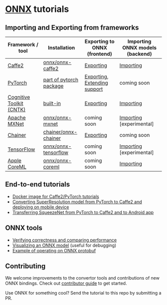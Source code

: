 # [ONNX](https://github.com/onnx/onnx) tutorials

## Importing and Exporting from frameworks

| Framework / tool | Installation | Exporting to ONNX (frontend) | Importing ONNX models (backend) |
| --- | --- | --- | --- |
| [Caffe2](http://caffe2.ai) | [onnx/onnx-caffe2](https://github.com/onnx/onnx-caffe2) | [Exporting](tutorials/Caffe2OnnxExport.ipynb) | [Importing](tutorials/OnnxCaffe2Import.ipynb) |
| [PyTorch](http://pytorch.org/) | [part of pytorch package](http://pytorch.org/docs/master/onnx.html) | [Exporting](tutorials/PytorchOnnxExport.ipynb), [Extending support](tutorials/PytorchAddExportSupport.md) | coming soon |
| [Cognitive Toolkit (CNTK)](https://www.microsoft.com/en-us/cognitive-toolkit/) | [built-in](https://docs.microsoft.com/en-us/cognitive-toolkit/setup-cntk-on-your-machine) | [Exporting](tutorials/CntkOnnxExport.ipynb) | [Importing](tutorials/OnnxCntkImport.ipynb) |
| [Apache MXNet](http://mxnet.incubator.apache.org/) | [onnx/onnx-mxnet](https://github.com/onnx/onnx-mxnet) | coming soon | [Importing](tutorials/OnnxMxnetImport.ipynb) [experimental] |
| [Chainer](https://chainer.org/) | [chainer/onnx-chainer](https://github.com/chainer/onnx-chainer) | [Exporting](tutorials/ChainerOnnxExport.ipynb) | coming soon |
| [TensorFlow](https://www.tensorflow.org/) | [onnx/onnx-tensorflow](https://github.com/onnx/onnx-tensorflow) | coming soon | [Importing](tutorials/OnnxTensorflowImport.ipynb) [experimental] |
| [Apple CoreML](https://developer.apple.com/documentation/coreml) | [onnx/onnx-coreml](https://github.com/onnx/onnx-coreml) | coming soon | [Importing](tutorials/OnnxCoremlImport.ipynb) |

## End-to-end tutorials

* [Docker image for Caffe2/PyTorch tutorials](pytorch_caffe2_docker.md)
* [Converting SuperResolution model from PyTorch to Caffe2 and deploying on mobile device](tutorials/PytorchCaffe2SuperResolution.ipynb)
* [Transferring SqueezeNet from PyTorch to Caffe2 and to Android app](tutorials/PytorchCaffe2MobileSqueezeNet.ipynb)

## ONNX tools

* [Verifying correctness and comparing performance](tutorials/CorrectnessVerificationAndPerformanceComparison.ipynb)
* [Visualizing an ONNX model](tutorials/VisualizingAModel.md) (useful for debugging)
* [Example of operating on ONNX protobuf](https://github.com/onnx/onnx/blob/master/onnx/examples/Protobufs.ipynb)

## Contributing

We welcome improvements to the convertor tools and contributions of new ONNX bindings. Check out [contributor guide](https://github.com/onnx/onnx/blob/master/docs/CONTRIBUTING.md) to get started.

Use ONNX for something cool? Send the tutorial to this repo by submitting a PR.
